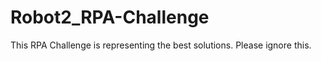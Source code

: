 # Robot2_RPA-Challenge
This RPA Challenge is representing the best solutions.
Please ignore this.






